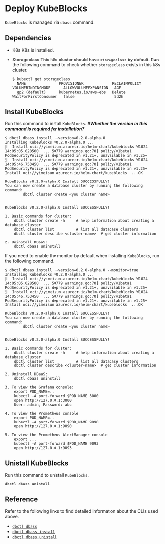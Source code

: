 # Deploy KubeBlocks

`KubeBlocks` is managed via `dbass` command.

## Dependencies

- K8s 
  K8s is installed.

- Storageclass
  This k8s cluster should have `storageclass` by default. Run the following command to check whether `storageclass` exists in this k8s cluster. 
  ```
  $ kubectl get storageclass
    NAME               PROVISIONER             RECLAIMPOLICY   VOLUMEBINDINGMODE      ALLOWVOLUMEEXPANSION   AGE
    gp2 (default)      kubernetes.io/aws-ebs   Delete          WaitForFirstConsumer   false                  5d2h
  ```

## Install KubeBlocks

Run this command to install `KubeBlocks`. ***#Whether the version in this command is required for installation?***

```
$ dbctl dbass install --version=0.2.0-alpha.0 
Installing KubeBlocks v0.2.0-alpha.0 ...
⡿  Install oci://yimeisun.azurecr.io/helm-chart/kubeblocks W1024 14:05:05.028500  ... 50779 warnings.go:70] policy/v1beta1 PodSecurityPolicy is deprecated in v1.21+, unavailable in v1.25+
⣻  Install oci://yimeisun.azurecr.io/helm-chart/kubeblocks W1024 14:05:46.753450  ... 50779 warnings.go:70] policy/v1beta1 PodSecurityPolicy is deprecated in v1.21+, unavailable in v1.25+
Install oci://yimeisun.azurecr.io/helm-chart/kubeblocks  ...OK

KubeBlocks v0.2.0-alpha.0 Install SUCCESSFULLY!
You can now create a database cluster by running the following command:
        dbctl cluster create <you cluster name>
        
        
KubeBlocks v0.2.0-alpha.0 Install SUCCESSFULLY!

1. Basic commands for cluster:
    dbctl cluster create -h     # help information about creating a database cluster
    dbctl cluster list          # list all database clusters
    dbctl cluster describe <cluster-name>  # get cluster information
    
2. Uninstall DBaaS:
    dbctl dbaas uninstall
```

If you need to enable the monitor by default when installing `KubeBlocks`, run the following command.

```
$ dbctl dbaas install --version=0.2.0-alpha.0 --monitor=true
Installing KubeBlocks v0.2.0-alpha.0 ...
⡿  Install oci://yimeisun.azurecr.io/helm-chart/kubeblocks W1024 14:05:05.028500  ... 50779 warnings.go:70] policy/v1beta1 PodSecurityPolicy is deprecated in v1.21+, unavailable in v1.25+
⣻  Install oci://yimeisun.azurecr.io/helm-chart/kubeblocks W1024 14:05:46.753450  ... 50779 warnings.go:70] policy/v1beta1 PodSecurityPolicy is deprecated in v1.21+, unavailable in v1.25+
Install oci://yimeisun.azurecr.io/helm-chart/kubeblocks  ...OK

KubeBlocks v0.2.0-alpha.0 Install SUCCESSFULLY!
You can now create a database cluster by running the following command:
        dbctl cluster create <you cluster name>
        
        
KubeBlocks v0.2.0-alpha.0 Install SUCCESSFULLY!

1. Basic commands for cluster:
    dbctl cluster create -h     # help information about creating a database cluster
    dbctl cluster list          # list all database clusters
    dbctl cluster describe <cluster-name>  # get cluster information
    
2. Uninstall DBaaS:
    dbctl dbaas uninstall

3. To view the Grafana console:
    export POD_NAME=...
    kubectl -A port-forward $POD_NAME 3000
    open http://127.0.0.1:3000
    User: admin, Password: abc

4. To view the Prometheus console
    export POD_NAME=...
    kubectl -A port-forward $POD_NAME 9090
    open http://127.0.0.1:9090
    
5. To view the Prometheus AlertManager console
    export ...
    kubectl -A port-forward $POD_NAME 9093
    open http://127.0.0.1:9093
```

## Unistall KubeBlocks

Run this command to unistall `KubeBlocks`.

```
dbctl dbass unistall
```

## Reference

Refer to the following links to find detailed information about the CLIs used above.

- [`dbctl dbass`](../cli/dbctl_dbaas.md)
- [`dbctl dbass install`](../cli/dbctl_dbaas_install.md)
- [`dbctl dbass unistall`](../cli/dbctl_dbaas_uninstall.md)

